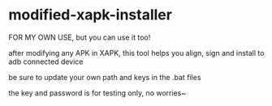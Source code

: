 # modified-xapk-installer
FOR MY OWN USE, but you can use it too!

after modifying any APK in XAPK, this tool helps you align, sign and install to adb connected device

be sure to update your own path and keys in the .bat files

the key and password is for testing only, no worries~
